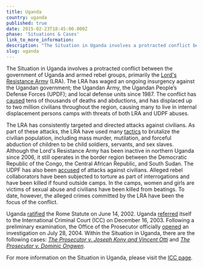 ```yaml
---
title: Uganda
country: uganda
published: true
date: 2015-02-23T18:45:00.000Z
phase: 'Situations & Cases'
link_to_more_information:
description: "The Situation in Uganda involves a protracted conflict between the government of Uganda and armed rebel groups, primarily the Lord's Resistance Army. Within the Ugandan Situation, there are two ongoing cases."
slug: uganda
---
```



The Situation in Uganda involves a protracted conflict between the government of Uganda and armed rebel groups, primarily the [Lord's Resistance Army](http://www.theguardian.com/katine/2007/oct/20/about.uganda) (LRA). The LRA has waged an ongoing insurgency against the Ugandan government; the Ugandan Army, the Ugandan People’s Defense Forces (UPDF); and local defense units since 1987. The conflict has [caused](http://www.theguardian.com/global-development/poverty-matters/2012/jan/24/northern-uganda-displaced-people-out-in-cold) tens of thousands of deaths and abductions, and has displaced up to two million civilians throughout the region, causing many to live in internal displacement persons camps with threats of both LRA and UDPF abuses.

The LRA has consistently targeted and directed attacks against civilians. As part of these attacks, the LRA have used many [tactics](https://www.hrw.org/reports/2005/uganda0905/5.htm) to brutalize the civilian population, including mass murder, mutilation, and forceful abduction of children to be child soldiers, servants, and sex slaves. Although the Lord's Resistance Army has been inactive in northern Uganda since 2006, it still operates in the border region between the Democratic Republic of the Congo, the Central African Republic, and South Sudan. The UDPF has also been [accused](https://www.hrw.org/news/2004/02/04/icc-investigate-all-sides-uganda) of attacks against civilians. Alleged rebel collaborators have been subjected to torture as part of interrogations and have been killed if found outside camps. In the camps, women and girls are victims of sexual abuse and civilians have been killed from beatings. To date, however, the alleged crimes committed by the LRA have been the focus of the conflict.

Uganda [ratified](https://www.icc-cpi.int/NR/rdonlyres/4BCE015E-9F70-4CD1-8AC2-4CACDB6070B6/277313/ICC_200514100561_English3.pdf) the Rome Statute on June 14, 2002. Uganda [referred](https://www.icc-cpi.int/NR/rdonlyres/4BCE015E-9F70-4CD1-8AC2-4CACDB6070B6/277313/ICC_200514100561_English3.pdf)&nbsp;itself to the International Criminal Court (ICC) on December 16, 2003. Following a preliminary examination, the Office of the Prosecutor officially [opened](https://www.icc-cpi.int/Pages/item.aspx?name=prosecutor%20of%20the%20international%20criminal%20court%20opens%20an%20investigation%20into%20nothern%20uganda) an investigation on July 28, 2004. Within the Situation in Uganda, there are the following cases: [*The Prosecutor v. Joseph Kony and Vincent Otti*](https://www.aba-icc.org/cases/case/the-prosecutor-v-kony-et-al/) and [*The Prosecutor v. Dominic Ongwen*](https://www.aba-icc.org/cases/case/the-prosecutor-v-ongwen/).

For more information on the Situation in Uganda, please visit the [ICC page](https://www.icc-cpi.int/uganda).